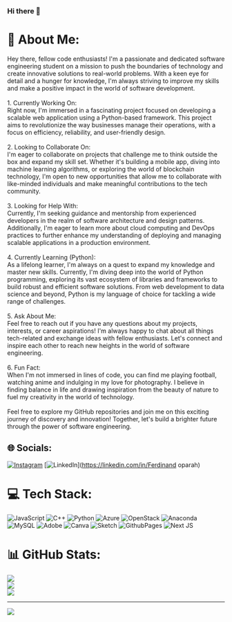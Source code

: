 ### Hi there 👋
# 💫 About Me:
Hey there, fellow code enthusiasts! I'm a passionate and dedicated software engineering student on a mission to push the boundaries of technology and create innovative solutions to real-world problems. With a keen eye for detail and a hunger for knowledge, I'm always striving to improve my skills and make a positive impact in the world of software development.<br><br>1. Currently Working On:<br>Right now, I'm immersed in a fascinating project focused on developing a scalable web application using a Python-based framework. This project aims to revolutionize the way businesses manage their operations, with a focus on efficiency, reliability, and user-friendly design.<br><br>2. Looking to Collaborate On:<br>I'm eager to collaborate on projects that challenge me to think outside the box and expand my skill set. Whether it's building a mobile app, diving into machine learning algorithms, or exploring the world of blockchain technology, I'm open to new opportunities that allow me to collaborate with like-minded individuals and make meaningful contributions to the tech community.<br><br>3. Looking for Help With:<br>Currently, I'm seeking guidance and mentorship from experienced developers in the realm of software architecture and design patterns. Additionally, I'm eager to learn more about cloud computing and DevOps practices to further enhance my understanding of deploying and managing scalable applications in a production environment.<br><br>4. Currently Learning (Python):<br>As a lifelong learner, I'm always on a quest to expand my knowledge and master new skills. Currently, I'm diving deep into the world of Python programming, exploring its vast ecosystem of libraries and frameworks to build robust and efficient software solutions. From web development to data science and beyond, Python is my language of choice for tackling a wide range of challenges.<br><br>5. Ask About Me:<br>Feel free to reach out if you have any questions about my projects, interests, or career aspirations! I'm always happy to chat about all things tech-related and exchange ideas with fellow enthusiasts. Let's connect and inspire each other to reach new heights in the world of software engineering.<br><br>6. Fun Fact:<br>When I'm not immersed in lines of code,  you can find me playing football, watching anime and  indulging in my love for photography. I believe in finding balance in life and drawing inspiration from the beauty of nature to fuel my creativity in the world of technology.<br><br>Feel free to explore my GitHub repositories and join me on this exciting journey of discovery and innovation! Together, let's build a brighter future through the power of software engineering.


## 🌐 Socials:
[![Instagram](https://img.shields.io/badge/Instagram-%23E4405F.svg?logo=Instagram&logoColor=white)](https://instagram.com/oparahodinaka) [![LinkedIn](https://img.shields.io/badge/LinkedIn-%230077B5.svg?logo=linkedin&logoColor=white)](https://linkedin.com/in/Ferdinand oparah) 

# 💻 Tech Stack:
![JavaScript](https://img.shields.io/badge/javascript-%23323330.svg?style=for-the-badge&logo=javascript&logoColor=%23F7DF1E) ![C++](https://img.shields.io/badge/c++-%2300599C.svg?style=for-the-badge&logo=c%2B%2B&logoColor=white) ![Python](https://img.shields.io/badge/python-3670A0?style=for-the-badge&logo=python&logoColor=ffdd54) ![Azure](https://img.shields.io/badge/azure-%230072C6.svg?style=for-the-badge&logo=microsoftazure&logoColor=white) ![OpenStack](https://img.shields.io/badge/Openstack-%23f01742.svg?style=for-the-badge&logo=openstack&logoColor=white) ![Anaconda](https://img.shields.io/badge/Anaconda-%2344A833.svg?style=for-the-badge&logo=anaconda&logoColor=white) ![MySQL](https://img.shields.io/badge/mysql-%2300000f.svg?style=for-the-badge&logo=mysql&logoColor=white) ![Adobe](https://img.shields.io/badge/adobe-%23FF0000.svg?style=for-the-badge&logo=adobe&logoColor=white) ![Canva](https://img.shields.io/badge/Canva-%2300C4CC.svg?style=for-the-badge&logo=Canva&logoColor=white) ![Sketch](https://img.shields.io/badge/Sketch-FFB387?style=for-the-badge&logo=sketch&logoColor=black) ![GithubPages](https://img.shields.io/badge/github%20pages-121013?style=for-the-badge&logo=github&logoColor=white) ![Next JS](https://img.shields.io/badge/Next-black?style=for-the-badge&logo=next.js&logoColor=white)
# 📊 GitHub Stats:
![](https://github-readme-stats.vercel.app/api?username=loneassasin&theme=dark&hide_border=false&include_all_commits=false&count_private=false)<br/>
![](https://github-readme-streak-stats.herokuapp.com/?user=loneassasin&theme=dark&hide_border=false)<br/>
![](https://github-readme-stats.vercel.app/api/top-langs/?username=loneassasin&theme=dark&hide_border=false&include_all_commits=false&count_private=false&layout=compact)

---
[![](https://visitcount.itsvg.in/api?id=loneassasin&icon=0&color=0)](https://visitcount.itsvg.in)

<!-- Proudly created with GPRM ( https://gprm.itsvg.in ) -->
<!--
**loneassasin/loneassasin** is a ✨ _special_ ✨ repository because its `README.md` (this file) appears on your GitHub profile.

Here are some ideas to get you started:

- 🔭 I’m currently working on ...
- 🌱 I’m currently learning ...
- 👯 I’m looking to collaborate on ...
- 🤔 I’m looking for help with ...
- 💬 Ask me about ...
- 📫 How to reach me: ...
- 😄 Pronouns: ...
- ⚡ Fun fact: ...
-->

